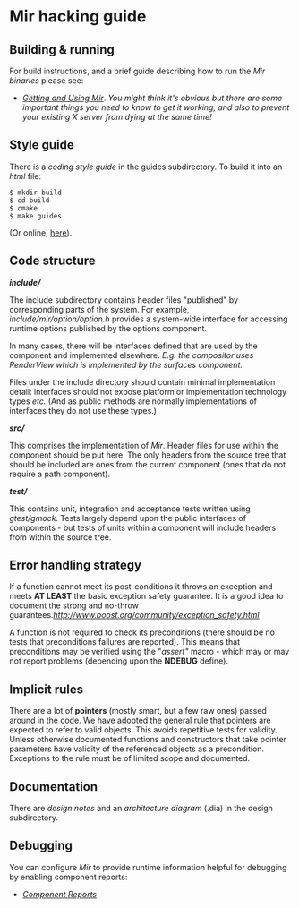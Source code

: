# Mir hacking guide

## Building & running

For build instructions, and a brief guide describing how to run the *Mir binaries* please see:
- *[Getting and Using Mir](./doc/sphinx/tutorial/getting-started-with-mir.md)*.
_You might think it's obvious but there are some important things you need to know to get it working,
and also to prevent your existing *X server* from dying at the same time!_


## Style guide

There is a *coding style guide* in the guides subdirectory. To build it into an
*html* file:

    $ mkdir build
    $ cd build
    $ cmake ..
    $ make guides

(Or online, [here](https://canonical-mir.readthedocs-hosted.com/latest/_static/cppguide)).


## Code structure

_**include/**_

The include subdirectory contains header files "published" by corresponding parts
of the system. For example, *include/mir/option/option.h* provides a system-wide interface
for accessing runtime options published by the options component.

In many cases, there will be interfaces defined that are used by the component
and implemented elsewhere. *E.g. the compositor uses RenderView which is implemented
by the surfaces component.*

Files under the include directory should contain minimal implementation detail: interfaces
should not expose platform or implementation technology types *etc.* (And as public methods
are normally implementations of interfaces they do not use these types.)


_**src/**_

This comprises the implementation of *Mir*. Header files for use within the component
should be put here. The only headers from the source tree that should be included are
ones from the current component (ones that do not require a path component).


_**test/**_

This contains unit, integration and acceptance tests written using *gtest/gmock*. Tests
largely depend upon the public interfaces of components - but tests of units within
a component will include headers from within the source tree.


## Error handling strategy

If a function cannot meet its post-conditions it throws an exception and meets
__AT LEAST__ the basic exception safety guarantee. It is a good idea to document the
strong and no-throw guarantees._http://www.boost.org/community/exception_safety.html_

A function is not required to check its preconditions (there should be no
tests that preconditions failures are reported). This means that 
preconditions may be verified using the "*assert"* macro - which may or may
not report problems (depending upon the __NDEBUG__ define).


## Implicit rules

There are a lot of __pointers__ (mostly smart, but a few raw ones) passed
around in the code. We have adopted the general rule that pointers are
expected to refer to valid objects. This avoids repetitive tests for
validity. Unless otherwise documented functions and constructors that
take pointer parameters have validity of the referenced objects as a
precondition. Exceptions to the rule must be of limited scope and 
documented.


## Documentation

There are *design notes* and an *architecture diagram* (.dia) in the design
subdirectory.

## Debugging
You can configure *Mir* to provide runtime information helpful for debugging
by enabling component reports:

- *[Component Reports](./doc/sphinx/explanation/component_reports.md)*



